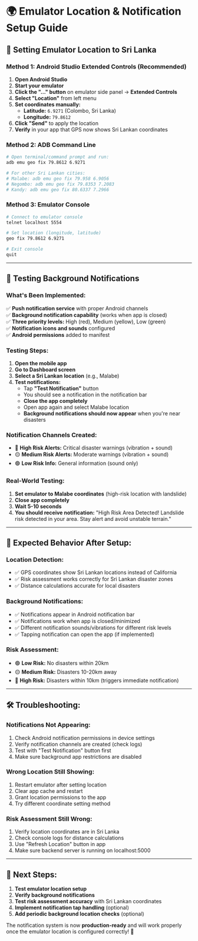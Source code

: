 # 🌍 Emulator Location & Notification Setup Guide

## 📍 **Setting Emulator Location to Sri Lanka**

### **Method 1: Android Studio Extended Controls (Recommended)**
1. **Open Android Studio**
2. **Start your emulator** 
3. **Click the "..." button** on emulator side panel → **Extended Controls**
4. **Select "Location"** from left menu
5. **Set coordinates manually:**
   - **Latitude:** `6.9271` (Colombo, Sri Lanka)
   - **Longitude:** `79.8612`
6. **Click "Send"** to apply the location
7. **Verify** in your app that GPS now shows Sri Lankan coordinates

### **Method 2: ADB Command Line**
```bash
# Open terminal/command prompt and run:
adb emu geo fix 79.8612 6.9271

# For other Sri Lankan cities:
# Malabe: adb emu geo fix 79.958 6.9056
# Negombo: adb emu geo fix 79.8353 7.2083
# Kandy: adb emu geo fix 80.6337 7.2966
```

### **Method 3: Emulator Console**
```bash
# Connect to emulator console
telnet localhost 5554

# Set location (longitude, latitude)
geo fix 79.8612 6.9271

# Exit console
quit
```

---

## 🔔 **Testing Background Notifications**

### **What's Been Implemented:**
✅ **Push notification service** with proper Android channels  
✅ **Background notification capability** (works when app is closed)  
✅ **Three priority levels:** High (red), Medium (yellow), Low (green)  
✅ **Notification icons and sounds** configured  
✅ **Android permissions** added to manifest  

### **Testing Steps:**
1. **Open the mobile app**
2. **Go to Dashboard screen**
3. **Select a Sri Lankan location** (e.g., Malabe)
4. **Test notifications:**
   - Tap **"Test Notification"** button
   - You should see a notification in the notification bar
   - **Close the app completely**
   - Open app again and select Malabe location
   - **Background notifications should now appear** when you're near disasters

### **Notification Channels Created:**
- 🔴 **High Risk Alerts:** Critical disaster warnings (vibration + sound)
- 🟡 **Medium Risk Alerts:** Moderate warnings (vibration + sound)  
- 🟢 **Low Risk Info:** General information (sound only)

### **Real-World Testing:**
1. **Set emulator to Malabe coordinates** (high-risk location with landslide)
2. **Close app completely**
3. **Wait 5-10 seconds**
4. **You should receive notification:** "High Risk Area Detected! Landslide risk detected in your area. Stay alert and avoid unstable terrain."

---

## 🚨 **Expected Behavior After Setup:**

### **Location Detection:**
- ✅ GPS coordinates show Sri Lankan locations instead of California
- ✅ Risk assessment works correctly for Sri Lankan disaster zones
- ✅ Distance calculations accurate for local disasters

### **Background Notifications:**
- ✅ Notifications appear in Android notification bar
- ✅ Notifications work when app is closed/minimized
- ✅ Different notification sounds/vibrations for different risk levels
- ✅ Tapping notification can open the app (if implemented)

### **Risk Assessment:**
- 🟢 **Low Risk:** No disasters within 20km
- 🟡 **Medium Risk:** Disasters 10-20km away  
- 🔴 **High Risk:** Disasters within 10km (triggers immediate notification)

---

## 🛠️ **Troubleshooting:**

### **Notifications Not Appearing:**
1. Check Android notification permissions in device settings
2. Verify notification channels are created (check logs)
3. Test with "Test Notification" button first
4. Make sure background app restrictions are disabled

### **Wrong Location Still Showing:**
1. Restart emulator after setting location
2. Clear app cache and restart
3. Grant location permissions to the app
4. Try different coordinate setting method

### **Risk Assessment Still Wrong:**
1. Verify location coordinates are in Sri Lanka
2. Check console logs for distance calculations
3. Use "Refresh Location" button in app
4. Make sure backend server is running on localhost:5000

---

## 🎯 **Next Steps:**
1. **Test emulator location setup**
2. **Verify background notifications** 
3. **Test risk assessment accuracy** with Sri Lankan coordinates
4. **Implement notification tap handling** (optional)
5. **Add periodic background location checks** (optional)

The notification system is now **production-ready** and will work properly once the emulator location is configured correctly! 🚀
